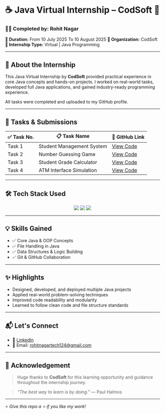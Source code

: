 # ☕ Java Virtual Internship – CodSoft 🚀

### 🧑‍💻 Completed by: **Rohit Nagar**  
**📅 Duration:** From 10 July 2025 To 10 August 2025
**🏢 Organization:** CodSoft  
**📂 Internship Type:** Virtual | Java Programming

---

## 📌 About the Internship

This Java Virtual Internship by **CodSoft** provided practical experience in core Java concepts and hands-on projects. I worked on real-world tasks, developed full Java applications, and gained industry-ready programming experience.

All tasks were completed and uploaded to my GitHub profile.

---

## 📁 Tasks & Submissions

| ✅ Task No. | 📋 Task Name               | 🔗 GitHub Link |
|------------|----------------------------|----------------|
| Task 1     | Student Management System  | [View Code](https://github.com/rohitnagartech/CodeSoft/blob/main/StudentManagementSystem.java) |
| Task 2     | Number Guessing Game       | [View Code](https://github.com/rohitnagartech/CodeSoft/blob/main/NumberGame.java) |
| Task 3     | Student Grade Calculator   | [View Code](https://github.com/rohitnagartech/CodeSoft/blob/main/StudentGradeCalculator.java) |
| Task 4     | ATM Interface Simulation   | [View Code](https://github.com/rohitnagartech/CodeSoft/blob/main/ATMInterface.java) |

---

## 🛠️ Tech Stack Used

<p align="center">
  <img src="https://img.shields.io/badge/Java-ED8B00?style=for-the-badge&logo=java&logoColor=white" />
  <img src="https://img.shields.io/badge/OOP-%231572B6.svg?style=for-the-badge&logoColor=white" />
  <img src="https://img.shields.io/badge/Intellij IDEA-24a6c4?style=for-the-badge&logo=java&logoColor=white" />
</p>

---

## 💡 Skills Gained

- ✅ Core Java & OOP Concepts 
- ✅ File Handling in Java  
- ✅ Data Structures & Logic Building   
- ✅ Git & GitHub Collaboration

---

## ✨ Highlights

- Designed, developed, and deployed multiple Java projects  
- Applied real-world problem-solving techniques  
- Improved code readability and modularity  
- Learned to follow clean code and file structure standards

---

## 📬 Let's Connect

- 🔗 [LinkedIn](https://www.linkedin.com/in/rohitnagartech/)
- 📧 Email: rohitnagartech124@gmail.com

---

## 🙏 Acknowledgement

> Huge thanks to **CodSoft** for this learning opportunity and guidance throughout the internship journey.

> _“The best way to learn is by doing.”_ — Paul Halmos

---

⭐ _Give this repo a ⭐ if you like my work!_
